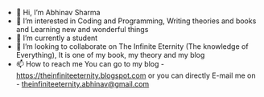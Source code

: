 - 👋 Hi, I’m Abhinav Sharma
- 👀 I’m interested in Coding and Programming, Writing theories and books and Learning new and wonderful things
- 🌱 I’m currently a student
- 💞️ I’m looking to collaborate on The Infinite Eternity (The knowledge of Everything), It is one of my book, my theory and my blog
- 📫 How to reach me You can go to my blog - https://theinfiniteeternity.blogspot.com or you can directly E-mail me on - theinfiniteeternity.abhinav@gmail.com

<!---
Abhinav05132008/Abhinav05132008 is a ✨ special ✨ repository because its `README.md` (this file) appears on your GitHub profile.
You can click the Preview link to take a look at your changes.
--->
